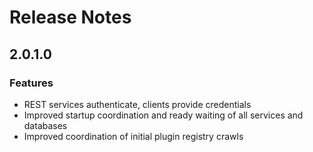 # Release Notes

## 2.0.1.0

### Features

*   REST services authenticate, clients provide credentials
*   Improved startup coordination and ready waiting of all services and databases
*   Improved coordination of initial plugin registry crawls
